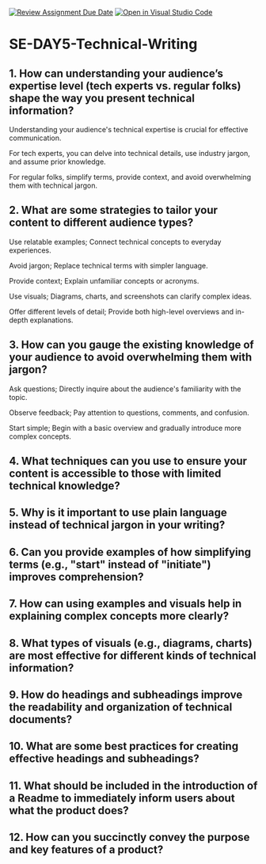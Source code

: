 [![Review Assignment Due Date](https://classroom.github.com/assets/deadline-readme-button-22041afd0340ce965d47ae6ef1cefeee28c7c493a6346c4f15d667ab976d596c.svg)](https://classroom.github.com/a/zsAR-pyY)
[![Open in Visual Studio Code](https://classroom.github.com/assets/open-in-vscode-2e0aaae1b6195c2367325f4f02e2d04e9abb55f0b24a779b69b11b9e10269abc.svg)](https://classroom.github.com/online_ide?assignment_repo_id=18867233&assignment_repo_type=AssignmentRepo)
# SE-DAY5-Technical-Writing
## 1. How can understanding your audience’s expertise level (tech experts vs. regular folks) shape the way you present technical information?
Understanding your audience's technical expertise is crucial for effective communication. 

For tech experts, you can delve into technical details, use industry jargon, and assume prior knowledge. 

For regular folks, simplify terms, provide context, and avoid overwhelming them with technical jargon.

## 2. What are some strategies to tailor your content to different audience types?
Use relatable examples; Connect technical concepts to everyday experiences.

Avoid jargon; Replace technical terms with simpler language.

Provide context; Explain unfamiliar concepts or acronyms.

Use visuals; Diagrams, charts, and screenshots can clarify complex ideas.

Offer different levels of detail; Provide both high-level overviews and in-depth explanations.

## 3. How can you gauge the existing knowledge of your audience to avoid overwhelming them with jargon?
Ask questions; Directly inquire about the audience's familiarity with the topic.

Observe feedback; Pay attention to questions, comments, and confusion.

Start simple; Begin with a basic overview and gradually introduce more complex concepts.

## 4. What techniques can you use to ensure your content is accessible to those with limited technical knowledge?
## 5. Why is it important to use plain language instead of technical jargon in your writing?
## 6. Can you provide examples of how simplifying terms (e.g., "start" instead of "initiate") improves comprehension?
## 7. How can using examples and visuals help in explaining complex concepts more clearly?
## 8. What types of visuals (e.g., diagrams, charts) are most effective for different kinds of technical information?
## 9. How do headings and subheadings improve the readability and organization of technical documents?
## 10. What are some best practices for creating effective headings and subheadings?
## 11. What should be included in the introduction of a Readme to immediately inform users about what the product does?
## 12. How can you succinctly convey the purpose and key features of a product?
